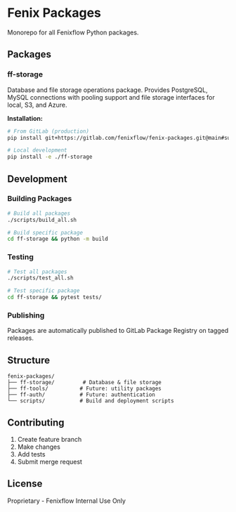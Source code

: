 # Fenix Packages

Monorepo for all Fenixflow Python packages.

## Packages

### ff-storage
Database and file storage operations package. Provides PostgreSQL, MySQL connections with pooling support and file storage interfaces for local, S3, and Azure.

**Installation:**
```bash
# From GitLab (production)
pip install git+https://gitlab.com/fenixflow/fenix-packages.git@main#subdirectory=ff-storage

# Local development
pip install -e ./ff-storage
```

## Development

### Building Packages
```bash
# Build all packages
./scripts/build_all.sh

# Build specific package
cd ff-storage && python -m build
```

### Testing
```bash
# Test all packages
./scripts/test_all.sh

# Test specific package
cd ff-storage && pytest tests/
```

### Publishing
Packages are automatically published to GitLab Package Registry on tagged releases.

## Structure
```
fenix-packages/
├── ff-storage/         # Database & file storage
├── ff-tools/          # Future: utility packages
├── ff-auth/           # Future: authentication
└── scripts/           # Build and deployment scripts
```

## Contributing
1. Create feature branch
2. Make changes
3. Add tests
4. Submit merge request

## License
Proprietary - Fenixflow Internal Use Only